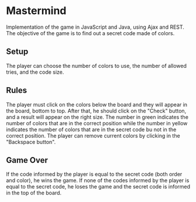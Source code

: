 # Mastermind
Implementation of the game in JavaScript and Java, using Ajax and REST. The objective of the game is to find out a secret code made of colors.

## Setup
The player can choose the number of colors to use, the number of allowed tries, and the code size.

## Rules
The player must click on the colors below the board and they will appear in the board, bottom to top. After that, he should click on the "Check" button, and a result will appear on the right size. The number in green indicates the number of colors that are in the correct position while the number in yellow indicates the number of colors that are in the secret code bu not in the correct position. The player can remove current colors by clicking in the "Backspace button".

## Game Over
If the code informed by the player is equal to the secret code (both order and color), he wins the game. If none of the codes informed by the player is equal to the secret code, he loses the game and the secret code is informed in the top of the board.
